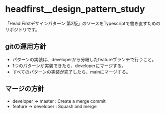 # headfirst__design_pattern_study
「Head Firstデザインパターン 第2版」のソースをTypescriptで書き直すためのリポジトリです。

## gitの運用方針
 - パターンの実装は、developerから分岐したfeatureブランチで行うこと。
 - 1つのパターンが実装できたら、developerにマージする。
 - すべてのパターンの実装が完了したら、mainにマージする。

## マージの方針
 - developer → master  : Create a merge commit
 - feature → developer : Squash and merge
 